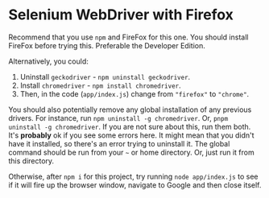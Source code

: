 # Selenium WebDriver with Firefox

Recommend that you use `npm` and FireFox for this one. You should install FireFox before trying this. Preferable the Developer Edition.

Alternatively, you could:

1. Uninstall `geckodriver` - `npm uninstall geckodriver`.
2. Install `chromedriver` - `npm install chromedriver`.
3. Then, in the code (`app/index.js`) change from `"firefox"` to `"chrome"`.

You should also potentially remove any global installation of any previous drivers. For instance, run `npm uninstall -g chromedriver`. Or, `pnpm uninstall -g chromedriver`. If you are not sure about this, run them both. It's **probably** ok if you see some errors here. It might mean that you didn't have it installed, so there's an error trying to uninstall it. The global command should be run from your `~` or home directory. Or, just run it from this directory.

Otherwise, after `npm i` for this project, try running `node app/index.js` to see if it will fire up the browser window, navigate to Google and then close itself.
